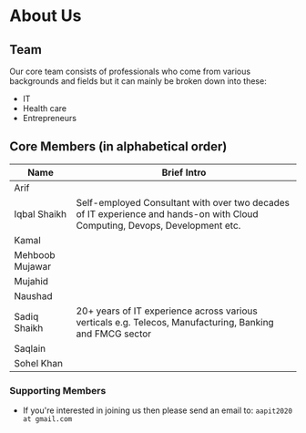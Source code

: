 # About Us

## Team
Our core team consists of professionals who come from various backgrounds and fields but it can mainly be 
broken down into these:
* IT
* Health care
* Entrepreneurs

## Core Members (in alphabetical order)

| Name | Brief Intro |
------------ | -------------
| Arif | |
| Iqbal Shaikh | Self-employed Consultant with over two decades of IT experience and hands-on with Cloud Computing, Devops, Development etc.|
| Kamal | |
| Mehboob Mujawar | |
| Mujahid | |
| Naushad| |
|Sadiq Shaikh | 20+ years of IT experience across various verticals e.g. Telecos, Manufacturing, Banking and FMCG sector|
| Saqlain | |
| Sohel Khan | |

### Supporting Members
* If you're interested in joining us then please send an email to: `aapit2020 at gmail.com`
